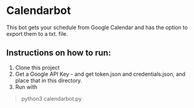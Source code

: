 # Calendarbot

This bot gets your schedule from Google Calendar and has the option to export them to a txt. file.

## Instructions on how to run:

1. Clone this project
2. Get a Google API Key - and get token.json and credentials.json, and place that in this directory.
3. Run with
> python3 calendarbot.py

